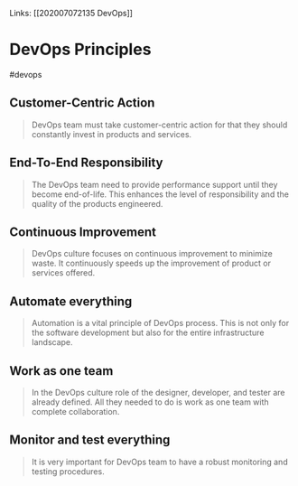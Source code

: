 Links: [[202007072135 DevOps]]
# DevOps Principles
#devops 

## Customer-Centric Action
> DevOps team must take customer-centric action for that they should constantly invest in products and services. 

## End-To-End Responsibility
> The DevOps team need to provide performance support until they become end-of-life. This enhances the level of responsibility and the quality of the products engineered.

## Continuous Improvement
> DevOps culture focuses on continuous improvement to minimize waste. It continuously speeds up the improvement of product or services offered.

## Automate everything
> Automation is a vital principle of DevOps process. This is not only for the software development but also for the entire infrastructure landscape.

## Work as one team
> In the DevOps culture role of the designer, developer, and tester are already defined. All they needed to do is work as one team with complete collaboration.

## Monitor and test everything
> It is very important for DevOps team to have a robust monitoring and testing procedures.
